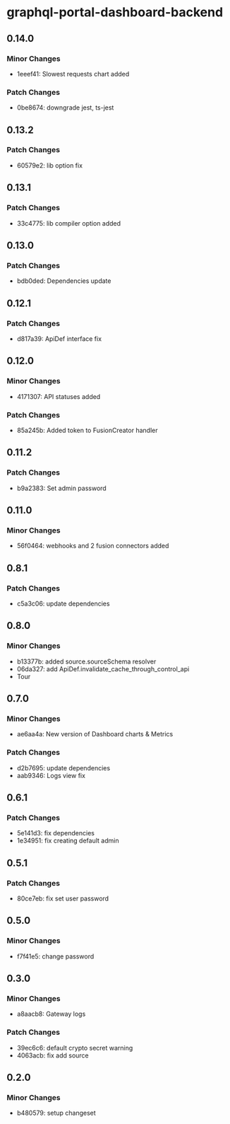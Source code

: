 # graphql-portal-dashboard-backend

## 0.14.0

### Minor Changes

- 1eeef41: Slowest requests chart added

### Patch Changes

- 0be8674: downgrade jest, ts-jest

## 0.13.2

### Patch Changes

- 60579e2: lib option fix

## 0.13.1

### Patch Changes

- 33c4775: lib compiler option added

## 0.13.0

### Patch Changes

- bdb0ded: Dependencies update

## 0.12.1

### Patch Changes

- d817a39: ApiDef interface fix

## 0.12.0

### Minor Changes

- 4171307: API statuses added

### Patch Changes

- 85a245b: Added token to FusionCreator handler

## 0.11.2

### Patch Changes

- b9a2383: Set admin password

## 0.11.0

### Minor Changes

- 56f0464: webhooks and 2 fusion connectors added

## 0.8.1

### Patch Changes

- c5a3c06: update dependencies

## 0.8.0

### Minor Changes

- b13377b: added source.sourceSchema resolver
- 06da327: add ApiDef.invalidate_cache_through_control_api
- Tour

## 0.7.0

### Minor Changes

- ae6aa4a: New version of Dashboard charts & Metrics

### Patch Changes

- d2b7695: update dependencies
- aab9346: Logs view fix

## 0.6.1

### Patch Changes

- 5e141d3: fix dependencies
- 1e34951: fix creating default admin

## 0.5.1

### Patch Changes

- 80ce7eb: fix set user password

## 0.5.0

### Minor Changes

- f7f41e5: change password

## 0.3.0

### Minor Changes

- a8aacb8: Gateway logs

### Patch Changes

- 39ec6c6: default crypto secret warning
- 4063acb: fix add source

## 0.2.0

### Minor Changes

- b480579: setup changeset
